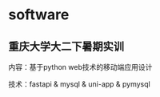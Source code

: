 # software
## 重庆大学大二下暑期实训 
内容：基于python web技术的移动端应用设计 
<p></p>
技术：fastapi & mysql & uni-app & pymysql
